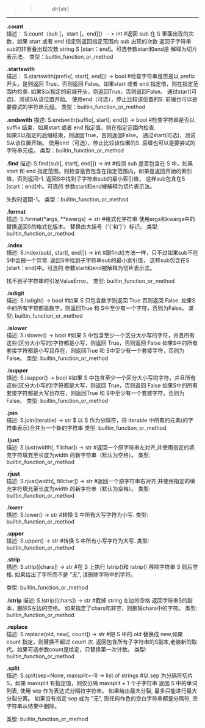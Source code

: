 >>> dir(str)  
-----------------------
**.count**   
描述：
S.count（sub [，start [，end]]） - > int
#返回 sub 在 S 里面出现的次数，如果 start 或者 end 指定则返回指定范围内 sub 出现的次数
返回子字符串sub的非重叠出现次数
string S [start：end]。可选参数start和end是
解释为切片表示法。
类型：builtin_function_or_method


**.startswith**  
描述：
S.startswith(prefix[, start[, end]]) -> bool
#检查字符串是否是以 prefix 开头，是则返回 True，否则返回 False。如果start 或者 end 指定值，则在指定范围内检查.
如果S以指定的前缀开头，则返回True，否则返回False。
通过start(可选)，测试S从该位置开始。
使用end（可选），停止比较该位置的S.
前缀也可以是要尝试的字符串元组。
类型：builtin_function_or_method

**.endswith** 
描述:
S.endswith(suffix[, start[, end]]) -> bool
#检查字符串是否以 suffix 结束，如果start 或者 end 指定值，则在指定范围内检查.  
如果S以指定的后缀结束，则返回True，否则返回False。
通过start(可选)，测试S从该位置开始。
使用end（可选），停止比较该位置的S.
后缀也可以是要尝试的字符串元组。
类型：builtin_function_or_method

**.find** 
描述:
S.find(sub[, start[, end]]) -> int
#检测 sub 是否包含在 S 中，如果 start 和 end 指定范围，则检查是否包含在指定范围内，如果是返回开始的索引值，否则返回-1.
返回S中找到子字符串sub的最小索引值，
这样sub包含在S [start：end]中。可选的
参数start和end被解释为切片表示法。

失败时返回-1。
类型：builtin_function_or_method

**.format**  
描述:
S.format(*args, **kwargs) -> str
#格式化字符串
使用args和kwargs中的替换返回S的格式化版本。
替换由大括号（'{'和'}'）标识。
类型:      builtin_function_or_method

**.index**  
描述:
S.index(sub[, start[, end]]) -> int
#跟find()方法一样，只不过如果sub不在S中会报一个异常.
返回S中找到子字符串sub的最小索引值，
这样sub包含在S [start：end]中。可选的
参数start和end被解释为切片表示法。

找不到子字符串时引发ValueError。
类型:      builtin_function_or_method

**.isdigit**  
描述:
S.isdigit() -> bool
#如果 S 只包含数字则返回 True 否则返回 False.
如果S中的所有字符都是数字，则返回True 和 S中至少有一个字符，否则为False。
类型:      builtin_function_or_method

**.islower**  
描述:
S.islower() -> bool
#如果 S 中包含至少一个区分大小写的字符，并且所有这些(区分大小写的)字符都是小写，则返回 True，否则返回 False
如果S中的所有套接字符都是小写且存在，则返回True 和 S中至少有一个套接字符，否则为False。
类型:      builtin_function_or_method

**.isupper**  
描述:
S.isupper() -> bool
#如果 S 中包含至少一个区分大小写的字符，并且所有这些(区分大小写的)字符都是大写，则返回 True，否则返回 False
如果S中的所有套接字符都是大写且存在，则返回True 和 S中至少有一个套接字符，否则为False。
类型:      builtin_function_or_method

**.join**  
描述:
S.join(iterable) -> str
$ 以 S 作为分隔符，将 iterable 中所有的元素(的字符串表示)合并为一个新的字符串
类型:      builtin_function_or_method

.**ljust**  
描述:
S.ljust(width[, fillchar]) -> str
#返回一个原字符串左对齐,并使用指定的填充字符填充至长度为width 的新字符串（默认为空格）。
类型:      builtin_function_or_method

.**rjust**  
描述:
S.rjust(width[, fillchar]) -> str
#返回一个原字符串右对齐,并使用指定的填充字符填充至长度为width 的新字符串（默认为空格）。
类型:      builtin_function_or_method

**.lower**  
描述:
S.lower() -> str
#转换 S 中所有大写字符为小写.
类型:      builtin_function_or_method

**.upper**    
描述:
S.upper() -> str
#转换 S 中所有小写字符为大写.
类型:      builtin_function_or_method

**.strip**  
描述:
S.strip([chars]) -> str
#在 S 上执行 lstrip()和 rstrip()
移除字符串 S 前后空格. 如果给出了字符而不是 "无", 请删除字符中的字符。

类型:      builtin_function_or_method

**.lstrip** 
描述:
S.lstrip([chars]) -> str
#截掉 string 左边的空格
返回字符串S的副本，删除S左边的空格。
如果指定了chars和非空，则删除chars中的字符。
类型:      builtin_function_or_method

**.replace**  
描述:
S.replace(old, new[, count]) -> str
#把 S 中的 old 替换成 new,如果 count 指定，则替换不超过 count 次.
返回包含所有子字符串的S副本,老被新的取代。如果可选参数count是给定，只替换第一次计数。
类型:      builtin_function_or_method

**.split**  
描述:
S.split(sep=None, maxsplit=-1) -> list of strings
#以 sep 为分隔符切片 S，如果 maxsplit 有指定值，则仅分隔 maxsplit + 1 个子字符串
返回 S 中的单词列表, 使用 sep 作为表达式分隔符字符串。 如果给出最大分裂, 最多只能进行最大分裂分离。
如果没有指定 sep 或为 "无", 则任何作色的空白字符串都是分隔符, 空字符串从结果中删除。

类型:      builtin_function_or_method
